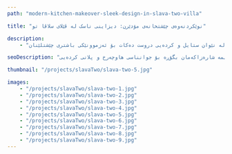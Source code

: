 ```yaml
---
path: "modern-kitchen-makeover-sleek-design-in-slava-two-villa"

title: "نوێکردنەوەی چێشتخانەی مۆدێرن: دیزاینی ناسک لە ڤێلای سلاڤا تو"

description:
    - "نوێکردنەوەیەکی پێشکەوتوومان بۆ چێشتخانەی ڤێلایەک لە سلاڤا تو جێبەجێ کرد، تەرکیزمان لەسەر توخمە هاوچەرخەکانی دیزاین و جوانناسی مۆدێرن بوو. تیمەکەمان کابینەتی ڕێکوپێک و چارەسەری داهێنەرانەی هەڵگرتنی لە هەموو شوێنەکەدا دامەزراند. هەموو وردەکارییەک بە وریاییەوە هەڵبژێردرا بۆ دروستکردنی دیمەنێکی ناسک و سادە لەگەڵ زۆرترین کارایی. چێشتخانەکە نەخشەی کاری باش و سیستەمی ڕێکخستنی کارای تێدایە. شوێنێکی پێشکەوتوو و مۆدێرنمان دروست کرد کە بە تەواوی هاوسەنگی لە نێوان ستایل و کردەیی دروست دەکات بۆ ئەزموونێکی باشتری چێشتلێنان."

seoDescription: "نوێکردنەوەی چێشتخانەی لوکسمان لە ڤێلای سلاڤا تو ببینە کە دیزاینی مۆدێرن، کابینەتی تایبەت و چارەسەری زیرەکی هەڵگرتنی تێدایە. چێشتخانەکەت لەگەڵ تیمە شارەزاکەمان بگۆڕە بۆ جوانناسی هاوچەرخ و پلانی کردەیی."

thumbnail: "/projects/slavaTwo/slava-two-5.jpg"

images:
    - "/projects/slavaTwo/slava-two-1.jpg"
    - "/projects/slavaTwo/slava-two-2.jpg"
    - "/projects/slavaTwo/slava-two-3.jpg"
    - "/projects/slavaTwo/slava-two-4.jpg"
    - "/projects/slavaTwo/slava-two-5.jpg"
    - "/projects/slavaTwo/slava-two-6.jpg"
    - "/projects/slavaTwo/slava-two-7.jpg"
    - "/projects/slavaTwo/slava-two-8.jpg"
    - "/projects/slavaTwo/slava-two-9.jpg"
---
```

